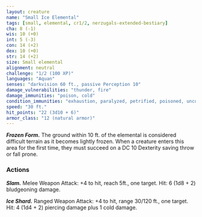 ```yaml
---
layout: creature
name: "Small Ice Elemental"
tags: [small, elemental, cr1/2, nerzugals-extended-bestiary]
cha: 8 (-1)
wis: 10 (+0)
int: 5 (-3)
con: 14 (+2)
dex: 10 (+0)
str: 14 (+2)
size: Small elemental
alignment: neutral
challenge: "1/2 (100 XP)"
languages: "Aquan"
senses: "darkvision 60 ft., passive Perception 10"
damage_vulnerabilities: "thunder, fire"
damage_immunities: "poison, cold"
condition_immunities: "exhaustion, paralyzed, petrified, poisoned, unconscious"
speed: "30 ft."
hit_points: "22 (3d10 + 6)"
armor_class: "12 (natural armor)"
---
```


***Frozen Form.*** The ground within 10 ft. of the
elemental is considered difficult terrain as it
becomes lightly frozen. When a creature enters this
area for the first time, they must succeed on a DC
10 Dexterity saving throw or fall prone.

### Actions

***Slam.*** Melee Weapon Attack: +4 to hit, reach 5ft.,
one target. Hit: 6 (1d8 + 2) bludgeoning damage.

***Ice Shard.*** Ranged Weapon Attack: +4 to hit, range
30/120 ft., one target. Hit: 4 (1d4 + 2) piercing
damage plus 1 cold damage.
